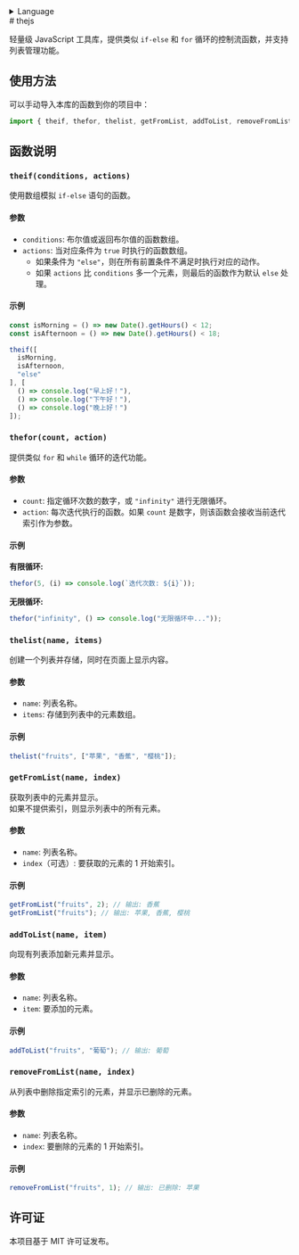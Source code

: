 <details><summary>Language</summary>

🇯🇵[日本語盤README](README-JPN.md)<br>
🇬🇧[English in README](README.md)

</details>
# thejs

轻量级 JavaScript 工具库，提供类似 `if-else` 和 `for` 循环的控制流函数，并支持列表管理功能。

## 使用方法

可以手动导入本库的函数到你的项目中：

```js
import { theif, thefor, thelist, getFromList, addToList, removeFromList } from "./thejs.js";
```

## 函数说明

### `theif(conditions, actions)`

使用数组模拟 `if-else` 语句的函数。

#### 参数
- `conditions`: 布尔值或返回布尔值的函数数组。
- `actions`: 当对应条件为 `true` 时执行的函数数组。
  - 如果条件为 `"else"`，则在所有前置条件不满足时执行对应的动作。
  - 如果 `actions` 比 `conditions` 多一个元素，则最后的函数作为默认 `else` 处理。

#### 示例

```js
const isMorning = () => new Date().getHours() < 12;
const isAfternoon = () => new Date().getHours() < 18;

theif([
  isMorning,
  isAfternoon,
  "else"
], [
  () => console.log("早上好！"),
  () => console.log("下午好！"),
  () => console.log("晚上好！")
]);
```

### `thefor(count, action)`

提供类似 `for` 和 `while` 循环的迭代功能。

#### 参数
- `count`: 指定循环次数的数字，或 `"infinity"` 进行无限循环。
- `action`: 每次迭代执行的函数。如果 `count` 是数字，则该函数会接收当前迭代索引作为参数。

#### 示例

**有限循环:**
```js
thefor(5, (i) => console.log(`迭代次数: ${i}`));
```

**无限循环:**
```js
thefor("infinity", () => console.log("无限循环中..."));
```

### `thelist(name, items)`

创建一个列表并存储，同时在页面上显示内容。

#### 参数
- `name`: 列表名称。
- `items`: 存储到列表中的元素数组。

#### 示例
```js
thelist("fruits", ["苹果", "香蕉", "樱桃"]);
```

### `getFromList(name, index)`

获取列表中的元素并显示。  
如果不提供索引，则显示列表中的所有元素。

#### 参数
- `name`: 列表名称。
- `index`（可选）: 要获取的元素的 1 开始索引。

#### 示例
```js
getFromList("fruits", 2); // 输出: 香蕉
getFromList("fruits"); // 输出: 苹果, 香蕉, 樱桃
```

### `addToList(name, item)`

向现有列表添加新元素并显示。

#### 参数
- `name`: 列表名称。
- `item`: 要添加的元素。

#### 示例
```js
addToList("fruits", "葡萄"); // 输出: 葡萄
```

### `removeFromList(name, index)`

从列表中删除指定索引的元素，并显示已删除的元素。

#### 参数
- `name`: 列表名称。
- `index`: 要删除的元素的 1 开始索引。

#### 示例
```js
removeFromList("fruits", 1); // 输出: 已删除: 苹果
```

## 许可证

本项目基于 MIT 许可证发布。

